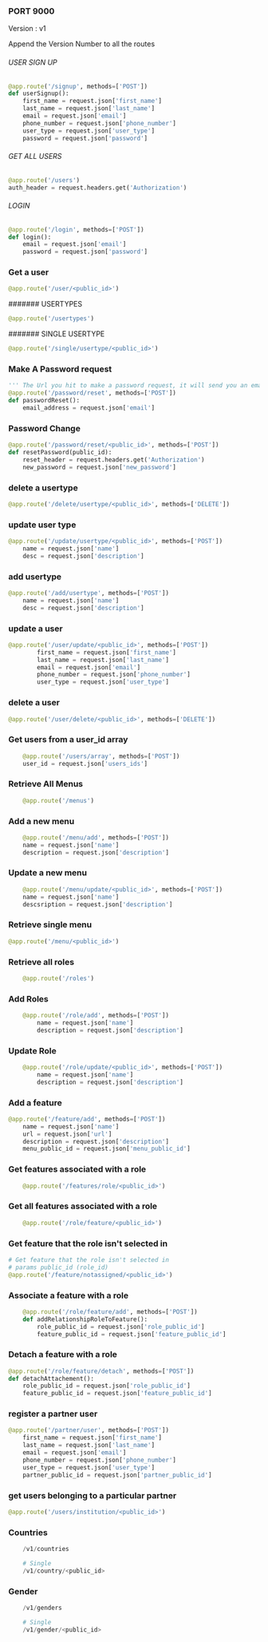 ### PORT 9000
Version : v1

Append the Version Number to all the routes

###### USER SIGN UP
```python 
@app.route('/signup', methods=['POST'])
def userSignup():
    first_name = request.json['first_name']
    last_name = request.json['last_name']
    email = request.json['email']
    phone_number = request.json['phone_number']
    user_type = request.json['user_type']
    password = request.json['password']
```

###### GET ALL USERS
```python
@app.route('/users')
auth_header = request.headers.get('Authorization')
```

###### LOGIN
```python
@app.route('/login', methods=['POST'])
def login():
    email = request.json['email']
    password = request.json['password']
```

### Get a user
```python
@app.route('/user/<public_id>')
```

####### USERTYPES
```python
@app.route('/usertypes')
```
####### SINGLE USERTYPE
```python
@app.route('/single/usertype/<public_id>')
```

### Make A Password request
```python
''' The Url you hit to make a password request, it will send you an email '''
@app.route('/password/reset', methods=['POST'])
def passwordReset():
    email_address = request.json['email']
```

### Password Change
```python
@app.route('/password/reset/<public_id>', methods=['POST'])
def resetPassword(public_id):
    reset_header = request.headers.get('Authorization')
    new_password = request.json['new_password']
```

### delete a usertype
```python
@app.route('/delete/usertype/<public_id>', methods=['DELETE'])
```
### update user type
```python
@app.route('/update/usertype/<public_id>', methods=['POST'])
    name = request.json['name']
    desc = request.json['description']
```

### add usertype
```python
@app.route('/add/usertype', methods=['POST'])
    name = request.json['name']
    desc = request.json['description']
```

### update a user
```python
@app.route('/user/update/<public_id>', methods=['POST'])
        first_name = request.json['first_name']
        last_name = request.json['last_name']
        email = request.json['email']
        phone_number = request.json['phone_number']
        user_type = request.json['user_type']
```

### delete a user
```python
@app.route('/user/delete/<public_id>', methods=['DELETE'])
```

### Get users from a user_id array
```python
    @app.route('/users/array', methods=['POST'])
    user_id = request.json['users_ids']
```

### Retrieve All Menus
```python
    @app.route('/menus')
```

### Add a new menu
```python
    @app.route('/menu/add', methods=['POST'])
    name = request.json['name']
    description = request.json['description']
```

### Update a new menu
```python
    @app.route('/menu/update/<public_id>', methods=['POST'])
    name = request.json['name']
    descsription = request.json['description']
```

### Retrieve single menu
```python
@app.route('/menu/<public_id>')
```

### Retrieve all roles
```python 
    @app.route('/roles')
```

### Add Roles
```python 
    @app.route('/role/add', methods=['POST'])
        name = request.json['name']
        description = request.json['description']
```

### Update Role
```python 
    @app.route('/role/update/<public_id>', methods=['POST'])
        name = request.json['name']
        description = request.json['description']
```

### Add a feature
```python
@app.route('/feature/add', methods=['POST'])
    name = request.json['name']
    url = request.json['url']
    description = request.json['description']
    menu_public_id = request.json['menu_public_id']
```

### Get features associated with a role
```python
    @app.route('/features/role/<public_id>')
```

### Get all features associated with a role
```python
    @app.route('/role/feature/<public_id>')
```

### Get feature that the role isn't selected in
```python
# Get feature that the role isn't selected in
# params public_id (role_id)
@app.route('/feature/notassigned/<public_id>')
```

### Associate a feature with a role
```python
    @app.route('/role/feature/add', methods=['POST'])
    def addRelationshipRoleToFeature():
        role_public_id = request.json['role_public_id']
        feature_public_id = request.json['feature_public_id']
```

### Detach a feature with a role
```python
@app.route('/role/feature/detach', methods=['POST'])
def detachAttachement():
    role_public_id = request.json['role_public_id']
    feature_public_id = request.json['feature_public_id']
```

### register a partner user
```python
@app.route('/partner/user', methods=['POST'])
    first_name = request.json['first_name']
    last_name = request.json['last_name']
    email = request.json['email']
    phone_number = request.json['phone_number']
    user_type = request.json['user_type']
    partner_public_id = request.json['partner_public_id']
```


### get users belonging to a particular partner
```python
@app.route('/users/institution/<public_id>')
```
### Countries
```python
    /v1/countries

    # Single
    /v1/country/<public_id>
```

### Gender
```python
    /v1/genders

    # Single
    /v1/gender/<public_id>
```
